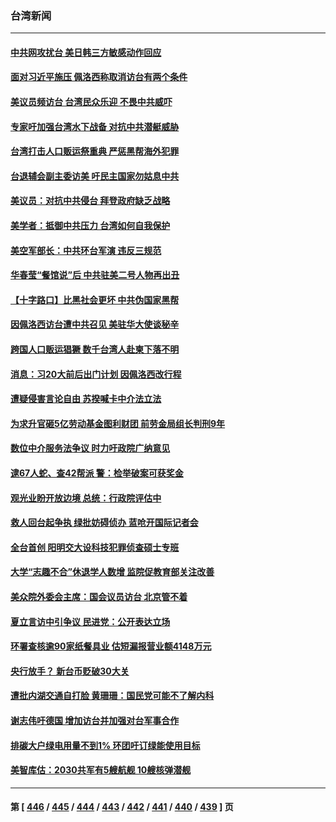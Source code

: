 ### 台湾新闻
---
#### [中共网攻扰台 美日韩三方敏感动作回应](../../pages/ncid1349361/n13806968.md) 
#### [面对习近平施压 佩洛西称取消访台有两个条件](../../pages/ncid1349361/n13806776.md) 
#### [美议员频访台 台湾民众乐迎 不畏中共威吓](../../pages/ncid1349361/n13806526.md) 
#### [专家吁加强台湾水下战备 对抗中共潜艇威胁](../../pages/ncid1349361/n13806530.md) 
#### [台湾打击人口贩运祭重典 严惩黑帮海外犯罪](../../pages/ncid1349361/n13806453.md) 
#### [台退辅会副主委访美 吁民主国家勿姑息中共](../../pages/ncid1349361/n13806437.md) 
#### [美议员：对抗中共侵台 拜登政府缺乏战略](../../pages/ncid1349361/n13806399.md) 
#### [美学者：抵御中共压力 台湾如何自我保护](../../pages/ncid1349361/n13806267.md) 
#### [美空军部长：中共环台军演 违反三规范](../../pages/ncid1349361/n13806291.md) 
#### [华春莹“餐馆说”后 中共驻美二号人物再出丑](../../pages/ncid1349361/n13806258.md) 
#### [【十字路口】比黑社会更坏 中共伪国家黑帮](../../pages/ncid1349361/n13806056.md) 
#### [因佩洛西访台遭中共召见 美驻华大使谈秘辛](../../pages/ncid1349361/n13806176.md) 
#### [跨国人口贩运猖獗 数千台湾人赴柬下落不明](../../pages/ncid1349361/n13806188.md) 
#### [消息：习20大前后出门计划 因佩洛西改行程](../../pages/ncid1349361/n13806160.md) 
#### [遭疑侵害言论自由 苏揆喊卡中介法立法](../../pages/ncid1349361/n13806108.md) 
#### [为求升官砸5亿劳动基金图利财团 前劳金局组长判刑9年](../../pages/ncid1349361/n13806107.md) 
#### [数位中介服务法争议 时力吁政院广纳意见](../../pages/ncid1349361/n13806106.md) 
#### [逮67人蛇、查42帮派 警：检举破案可获奖金](../../pages/ncid1349361/n13806099.md) 
#### [观光业盼开放边境 总统：行政院评估中](../../pages/ncid1349361/n13806098.md) 
#### [救人回台起争执 绿批妨碍侦办 蓝呛开国际记者会](../../pages/ncid1349361/n13806095.md) 
#### [全台首创 阳明交大设科技犯罪侦查硕士专班](../../pages/ncid1349361/n13806094.md) 
#### [大学“志趣不合”休退学人数增 监院促教育部关注改善](../../pages/ncid1349361/n13806093.md) 
#### [美众院外委会主席：国会议员访台 北京管不着](../../pages/ncid1349361/n13806000.md) 
#### [夏立言访中引争议 民进党：公开表达立场](../../pages/ncid1349361/n13806011.md) 
#### [环署查核逾90家纸餐具业 估短漏报营业额4148万元](../../pages/ncid1349361/n13806020.md) 
#### [央行放手？ 新台币贬破30大关](../../pages/ncid1349361/n13806028.md) 
#### [遭批内湖交通自打脸 黄珊珊：国民党可能不了解内科](../../pages/ncid1349361/n13806008.md) 
#### [谢志伟吁德国 增加访台并加强对台军事合作](../../pages/ncid1349361/n13805984.md) 
#### [排碳大户绿电用量不到1% 环团吁订绿能使用目标](../../pages/ncid1349361/n13805982.md) 
#### [美智库估：2030共军有5艘航舰 10艘核弹潜舰](../../pages/ncid1349361/n13805971.md) 

---
#### 第 [ [446](./446.md) / [445](./445.md) / [444](./444.md) / [443](./443.md) / [442](./442.md) / [441](./441.md) / [440](./440.md) / [439](./439.md) ] 页
